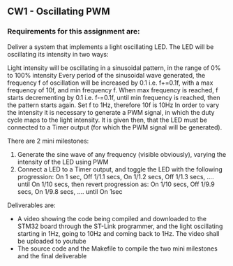 ## CW1 - Oscillating PWM
### Requirements for this assignment are:

Deliver a system that implements a light oscillating LED. The LED will be oscillating its intensity in two ways:

Light intensity will be oscillating in a sinusoidal pattern, in the range of 0% to 100% intensity
Every period of the sinusoidal wave generated, the frequency f of oscillation will be increased by 0.1 i.e.  f+=0.1f, with a max frequency of 10f, and min frequency f. When max frequency is reached, f starts decrementing by 0.1 i.e. f-=0.1f, until min frequency is reached, then the pattern starts again.
Set f to 1Hz, therefore 10f is 10Hz
In order to vary the intensity it is necessary to generate a PWM signal, in which the duty cycle maps to the light intensity. It is given then, that the LED must be connected to a Timer output (for which the PWM signal will be generated). 

There are 2 mini milestones: 

1. Generate the sine wave of any frequency (visible obviously), varying the intensity of the LED using PWM
2. Connect a LED to a Timer output, and toggle the LED with the following progression: On 1 sec, Off 1/1.1 secs, On 1/1.2 secs, Off 1/1.3 secs, .... until On 1/10 secs, then revert progression as: On 1/10 secs, Off 1/9.9 secs, On 1/9.8 secs, .... until On 1sec

Deliverables are:

- A video showing the code being compiled and downloaded to the STM32 board through the ST-Link programmer, and the light oscillating starting in 1Hz, going to 10Hz and coming back to 1Hz. The video shall be uploaded to youtube
- The source code and the Makefile to compile the two mini milestones and the final deliverable